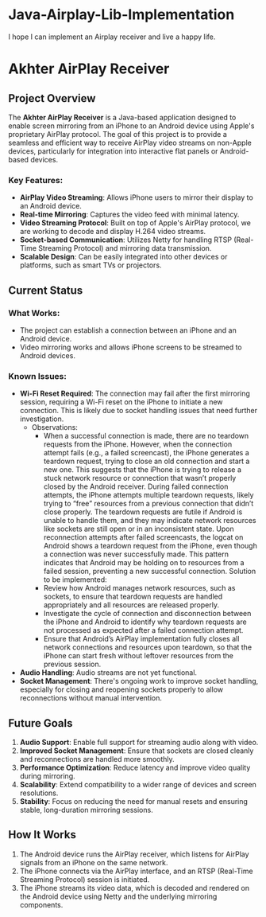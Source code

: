 # Java-Airplay-Lib-Implementation
I hope I can implement an Airplay receiver and live a happy life.

# Akhter AirPlay Receiver

## Project Overview

The **Akhter AirPlay Receiver** is a Java-based application designed to enable screen mirroring from an iPhone to an Android device using Apple's proprietary AirPlay protocol. The goal of this project is to provide a seamless and efficient way to receive AirPlay video streams on non-Apple devices, particularly for integration into interactive flat panels or Android-based devices.

### Key Features:
- **AirPlay Video Streaming**: Allows iPhone users to mirror their display to an Android device.
- **Real-time Mirroring**: Captures the video feed with minimal latency.
- **Video Streaming Protocol**: Built on top of Apple's AirPlay protocol, we are working to decode and display H.264 video streams.
- **Socket-based Communication**: Utilizes Netty for handling RTSP (Real-Time Streaming Protocol) and mirroring data transmission.
- **Scalable Design**: Can be easily integrated into other devices or platforms, such as smart TVs or projectors.

## Current Status

### What Works:
- The project can establish a connection between an iPhone and an Android device.
- Video mirroring works and allows iPhone screens to be streamed to Android devices.

### Known Issues:
- **Wi-Fi Reset Required**: The connection may fail after the first mirroring session, requiring a Wi-Fi reset on the iPhone to initiate a new connection. This is likely due to socket handling issues that need further investigation.
  - Observations:
    *   When a successful connection is made, there are no teardown requests from the iPhone. However, when the connection attempt fails (e.g., a failed screencast), the iPhone generates a teardown request, trying to close an old connection and start a new one. This suggests that the iPhone is trying to release a stuck network resource or connection that wasn’t properly closed by the Android receiver.
    During failed connection attempts, the iPhone attempts multiple teardown requests, likely trying to “free” resources from a previous connection that didn’t close properly. The teardown requests are futile if Android is unable to handle them, and they may indicate network resources like sockets are still open or in an inconsistent state.
    Upon reconnection attempts after failed screencasts, the logcat on Android shows a teardown request from the iPhone, even though a connection was never successfully made. This pattern indicates that Android may be holding on to resources from a failed session, preventing a new successful connection.
    Solution to be implemented:
    *	Review how Android manages network resources, such as sockets, to ensure that teardown requests are handled appropriately and all resources are released properly.
    *	Investigate the cycle of connection and disconnection between the iPhone and Android to identify why teardown requests are not processed as expected after a failed connection attempt.
    *	Ensure that Android’s AirPlay implementation fully closes all network connections and resources upon teardown, so that the iPhone can start fresh without leftover resources from the previous session.
- **Audio Handling**: Audio streams are not yet functional.
- **Socket Management**: There's ongoing work to improve socket handling, especially for closing and reopening sockets properly to allow reconnections without manual intervention.

## Future Goals
1. **Audio Support**: Enable full support for streaming audio along with video.
2. **Improved Socket Management**: Ensure that sockets are closed cleanly and reconnections are handled more smoothly.
3. **Performance Optimization**: Reduce latency and improve video quality during mirroring.
4. **Scalability**: Extend compatibility to a wider range of devices and screen resolutions.
5. **Stability**: Focus on reducing the need for manual resets and ensuring stable, long-duration mirroring sessions.

## How It Works

1. The Android device runs the AirPlay receiver, which listens for AirPlay signals from an iPhone on the same network.
2. The iPhone connects via the AirPlay interface, and an RTSP (Real-Time Streaming Protocol) session is initiated.
3. The iPhone streams its video data, which is decoded and rendered on the Android device using Netty and the underlying mirroring components.
